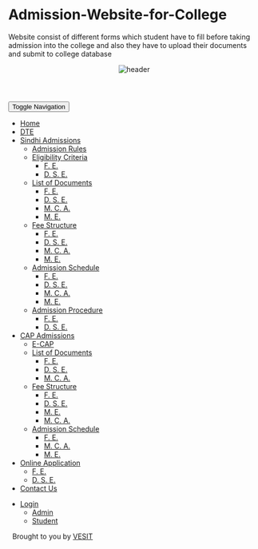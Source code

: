 # Admission-Website-for-College
Website consist of different forms which student have to fill before taking admission into the college and also they have to upload their documents and submit to college database 

<!DOCTYPE html>
<html lang="en">

<head>
    <!-- Meta tags -->
    <meta name="viewport" content="width=device-width, initial-scale=1.0" />
    <meta charset="utf-8" />
    <!-- CSS -->
    <link href="https://maxcdn.bootstrapcdn.com/bootstrap/3.3.6/css/bootstrap.min.css" rel="stylesheet" type="text/css" />
    <link href="../../css/jquery.smartmenus.bootstrap.css" rel="stylesheet" type="text/css">
    <link href="../../css/template.css" rel="stylesheet" type="text/css" />
    <!-- Fonts -->
    <link href="https://fonts.googleapis.com/css?family=Roboto:400,700italic,700,400italic" rel="stylesheet" type="text/css" />
    <title>Admission Portal</title>
</head>

<body>
    <header class="container-fluid" role="banner">
        <img class="img-responsive" src="../../images/header.png" alt="header" />
    </header>
    <nav class="navbar navbar-inverse" role="navigation">
        <div class="container-fluid">
            <div class="navbar-header">
                <button type="button" class="navbar-toggle" data-toggle="collapse" data-target=".navbar-collapse">
                    <span class="sr-only">Toggle Navigation</span>
                    <span class="icon-bar"></span>
                    <span class="icon-bar"></span>
                    <span class="icon-bar"></span>
                </button>
            </div>
            <div class="collapse navbar-collapse" id="theNavbar">
                <ul class="nav navbar-nav">
                    <li><a href="intro.html">Home</a></li>
                    <li><a href="http://dte.org.in/">DTE</a></li>
                    <li>
                        <a href="#">Sindhi Admissions <span class="caret"></span></a>
                        <ul class="dropdown-menu">
                            <li><a href="../admission-rules.html">Admission Rules</a></li>
                            <li>
                                <a href="#">Eligibility Criteria <span class="caret"></span></a>
                                <ul class="dropdown-menu">
                                    <li><a href="../eligibility/fe.html">F. E.</a></li>
                                    <li><a href="../eligibility/dse.html">D. S. E.</a></li>
                                </ul>
                            </li>
                            <li>
                                <a href="#">List of Documents <span class="caret"></span></a>
                                <ul class="dropdown-menu">
                                    <li><a href="../documents/fe.html">F. E.</a></li>
                                    <li><a href="../documents/dse.html">D. S. E.</a></li>
                                    <li><a href="../documents/mca.html">M. C. A.</a></li>
                                    <li><a href="../documents/me.html">M. E.</a></li>
                                </ul>
                            </li>
                            <li>
                                <a href="#">Fee Structure <span class="caret"></span></a>
                                <ul class="dropdown-menu">
                                    <li><a href="../fee-structure/fe.html">F. E.</a></li>
                                    <li><a href="../fee-structure/dse.html">D. S. E.</a></li>
                                    <li><a href="../fee-structure/mca.html">M. C. A.</a></li>
                                    <li><a href="../fee-structure/me.html">M. E.</a></li>
                                </ul>
                            </li>
                            <li>
                                <a href="#">Admission Schedule <span class="caret"></span></a>
                                <ul class="dropdown-menu">
                                    <li><a href="../admission-schedule/fe.html">F. E.</a></li>
                                    <li><a href="../admission-schedule/dse.html">D. S. E.</a></li>
                                    <li><a href="../admission-schedule/mca.html">M. C. A.</a></li>
                                    <li><a href="../admission-schedule/me.html">M. E.</a></li>
                                </ul>
                            </li>
                            <li>
                                <a href="#">Admission Procedure <span class="caret"></span></a>
                                <ul class="dropdown-menu">
                                    <li><a href="../admission-procedure/fe.html">F. E.</a></li>
                                    <li><a href="../admission-procedure/dse.html">D. S. E.</a></li>
                                </ul>
                            </li>
                        </ul>
                    </li>
                    <li>
                        <a href="#">CAP Admissions <span class="caret"></span></a>
                        <ul class="dropdown-menu">
                            <li><a href="#">E-CAP</a></li>
                            <li>
                                <a href="#">List of Documents <span class="caret"></span></a>
                                <ul class="dropdown-menu">
                                    <li><a href="#">F. E.</a></li>
                                    <li><a href="#">D. S. E.</a></li>
                                    <li><a href="#">M. C. A.</a></li>
                                </ul>
                            </li>
                            <li>
                                <a href="#">Fee Structure <span class="caret"></span></a>
                                <ul class="dropdown-menu">
                                    <li><a href="#">F. E.</a></li>
                                    <li><a href="#">D. S. E.</a></li>
                                    <li><a href="#">M. E.</a></li>
                                    <li><a href="#">M. C. A.</a></li>
                                </ul>
                            </li>
                            <li>
                                <a href="#">Admission Schedule <span class="caret"></span></a>
                                <ul class="dropdown-menu">
                                    <li><a href="#">F. E.</a></li>
                                    <li><a href="#">M. C. A.</a></li>
                                    <li><a href="#">M. E.</a></li>
                                </ul>
                            </li>
                        </ul>
                    </li>
                    <li>
                        <a href="#">Online Application <span class="caret"></span></a>
                        <ul class="dropdown-menu">
                            <li><a href="../forms/fe.html">F. E.</a></li>
                            <li><a href="../forms/dse.html">D. S. E.</a></li>
                        </ul>
                    </li>
                    <li><a href="../contact-us.html">Contact Us</a></li>
                </ul>
                <ul class="nav navbar-nav navbar-right">
                    <li>
                        <a href="#">Login <span class="caret"></span></a>
                        <ul class="dropdown-menu">
                            <li><a href="#">Admin</a></li>
                            <li><a href="#">Student</a></li>
                        </ul>
                    </li>
                </ul>
            </div>
        </div>
    </nav>
    <main class="container-fluid">
    </main>
    <footer class="container-fluid text-center" role="footer">
        <span class="glyphicon glyphicon-copyright-mark"></span>&nbsp;&nbsp;Brought to you by <a href="http://vesit.edu/">VESIT</a>
    </footer>
    <!-- Scripts -->
    <script src="https://ajax.googleapis.com/ajax/libs/jquery/1.12.0/jquery.min.js"></script>
    <script src="https://maxcdn.bootstrapcdn.com/bootstrap/3.3.6/js/bootstrap.min.js"></script>
    <script src="../../js/jquery.smartmenus.min.js"></script>
    <script src="../../js/jquery.smartmenus.bootstrap.min.js"></script>
</body>

</html>
